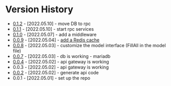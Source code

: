 # Version History

- [0.1.2](https://github.com/jasonzou/archdesc-apis/tree/v0.1.2) - [2022.05.10] - move DB to rpc
- [0.1.1](https://github.com/jasonzou/archdesc-apis/tree/v0.1.1) - [2022.05.10] - start rpc services
- [0.1.0](https://github.com/jasonzou/archdesc-apis/tree/v0.1.0) - [2022.05.07] - add a middleware 
- [0.0.9](https://github.com/jasonzou/archdesc-apis/tree/v0.0.9) - [2022.05.04] - [add a Redis cache](docs/010-cache.md)
- [0.0.8](https://github.com/jasonzou/archdesc-apis/tree/v0.0.8) - [2022.05.03] - customize the model interface (FillAll in the model file)
- [0.0.7](https://github.com/jasonzou/archdesc-apis/tree/v0.0.7) - [2022.05.03] - db is working - mariadb
- [0.0.4](https://github.com/jasonzou/archdesc-apis/tree/v0.0.4) - [2022.05.02] - api gateway is working
- 0.0.3 - [2022.05.02] - api gateway is working
- [0.0.2](https://github.com/jasonzou/archdesc-apis/tree/v0.0.2) - [2022.05.02] - generate api code
- 0.0.1 - [2022.05.01] - set up the repo
